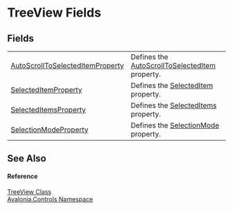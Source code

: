 # TreeView Fields




## Fields
<table>
<tr>
<td><a href="F_Avalonia_Controls_TreeView_AutoScrollToSelectedItemProperty">AutoScrollToSelectedItemProperty</a></td>
<td>Defines the <a href="P_Avalonia_Controls_TreeView_AutoScrollToSelectedItem">AutoScrollToSelectedItem</a> property.</td>
</tr>
<tr>
<td><a href="F_Avalonia_Controls_TreeView_SelectedItemProperty">SelectedItemProperty</a></td>
<td>Defines the <a href="P_Avalonia_Controls_TreeView_SelectedItem">SelectedItem</a> property.</td>
</tr>
<tr>
<td><a href="F_Avalonia_Controls_TreeView_SelectedItemsProperty">SelectedItemsProperty</a></td>
<td>Defines the <a href="P_Avalonia_Controls_TreeView_SelectedItems">SelectedItems</a> property.</td>
</tr>
<tr>
<td><a href="F_Avalonia_Controls_TreeView_SelectionModeProperty">SelectionModeProperty</a></td>
<td>Defines the <a href="P_Avalonia_Controls_TreeView_SelectionMode">SelectionMode</a> property.</td>
</tr>
</table>

## See Also


#### Reference
<a href="T_Avalonia_Controls_TreeView">TreeView Class</a>  
<a href="N_Avalonia_Controls">Avalonia.Controls Namespace</a>  

